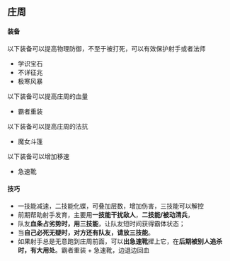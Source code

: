 ## 庄周

#### 装备

以下装备可以提高物理防御，不至于被打死，可以有效保护射手或者法师

- 学识宝石
- 不详征兆
- 极寒风暴

以下装备可以提高庄周的血量

- 霸者重装

以下装备可以提高庄周的法抗

- 魔女斗篷

以下装备可以增加移速

- 急速靴

#### 技巧

- 一技能减速，二技能化蝶，可叠加层数，增加伤害，三技能可以解控
- 前期帮助射手发育，主要用**一技能干扰敌人**，**二技能/被动清兵**，
- 队友**血条占劣势时，用三技能**，让队友短时间获得霸体状态；
- 当**自己必死无疑时，对方还有队友，请放三技能**。
- 如果射手总是无意跑到庄周前面，可以**出急速靴**撵上它，在**后期被别人追杀时，有大用处**。霸者重装 + 急速靴，边退边回血

